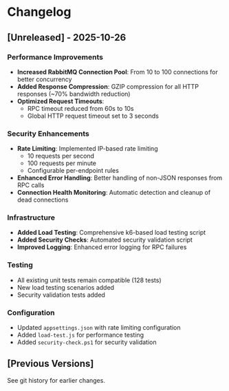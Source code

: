 # Changelog

## [Unreleased] - 2025-10-26

### Performance Improvements
- **Increased RabbitMQ Connection Pool**: From 10 to 100 connections for better concurrency
- **Added Response Compression**: GZIP compression for all HTTP responses (~70% bandwidth reduction)
- **Optimized Request Timeouts**: 
  - RPC timeout reduced from 60s to 10s
  - Global HTTP request timeout set to 3 seconds

### Security Enhancements
- **Rate Limiting**: Implemented IP-based rate limiting
  - 10 requests per second
  - 100 requests per minute
  - Configurable per-endpoint rules
- **Enhanced Error Handling**: Better handling of non-JSON responses from RPC calls
- **Connection Health Monitoring**: Automatic detection and cleanup of dead connections

### Infrastructure
- **Added Load Testing**: Comprehensive k6-based load testing script
- **Added Security Checks**: Automated security validation script
- **Improved Logging**: Enhanced error logging for RPC failures

### Testing
- All existing unit tests remain compatible (128 tests)
- New load testing scenarios added
- Security validation tests added

### Configuration
- Updated `appsettings.json` with rate limiting configuration
- Added `load-test.js` for performance testing
- Added `security-check.ps1` for security validation

## [Previous Versions]
See git history for earlier changes.

